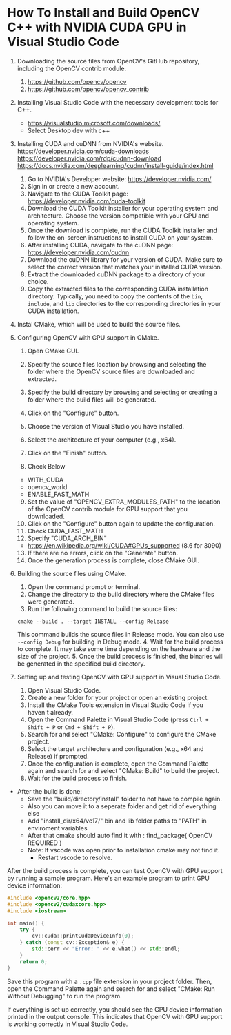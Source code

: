 # How To Install and Build OpenCV C++ with NVIDIA CUDA GPU in Visual Studio Code

1. Downloading the source files from OpenCV's GitHub repository, including the OpenCV contrib module.
   1. <https://github.com/opencv/opencv>
   2. <https://github.com/opencv/opencv_contrib>
2. Installing Visual Studio Code with the necessary development tools for C++.
   - https://visualstudio.microsoft.com/downloads/
   - Select Desktop dev with c++
3. Installing CUDA and cuDNN from NVIDIA's website.
   https://developer.nvidia.com/cuda-downloads
   https://developer.nvidia.com/rdp/cudnn-download
   https://docs.nvidia.com/deeplearning/cudnn/install-guide/index.html
   1. Go to NVIDIA's Developer website: <https://developer.nvidia.com/>
   2. Sign in or create a new account.
   3. Navigate to the CUDA Toolkit page: <https://developer.nvidia.com/cuda-toolkit>
   4. Download the CUDA Toolkit installer for your operating system and architecture. Choose the version compatible with your GPU and operating system.
   5. Once the download is complete, run the CUDA Toolkit installer and follow the on-screen instructions to install CUDA on your system.
   6.  After installing CUDA, navigate to the cuDNN page: <https://developer.nvidia.com/cudnn>
   7.  Download the cuDNN library for your version of CUDA. Make sure to select the correct version that matches your installed CUDA version.
   8.  Extract the downloaded cuDNN package to a directory of your choice.
   9.  Copy the extracted files to the corresponding CUDA installation directory. Typically, you need to copy the contents of the `bin`, `include`, and `lib` directories to the corresponding directories in your CUDA installation.

4.  Instal CMake, which will be used to build the source files.
5.  Configuring OpenCV with GPU support in CMake.
    1. Open CMake GUI.
    2. Specify the source files location by browsing and selecting the folder where the OpenCV source files are downloaded and extracted.
    3. Specify the build directory by browsing and selecting or creating a folder where the build files will be generated.
    4. Click on the "Configure" button.
    5.  Choose the version of Visual Studio you have installed.
    6.  Select the architecture of your computer (e.g., x64).
    7.  Click on the "Finish" button.

    8.  Check Below
      - WITH_CUDA
      - opencv_world
      - ENABLE_FAST_MATH
    9.  Set the value of "OPENCV_EXTRA_MODULES_PATH" to the location of the OpenCV contrib module for GPU support that you downloaded.
    10. Click on the "Configure" button again to update the configuration.
    11. Check CUDA_FAST_MATH
    12. Specify "CUDA_ARCH_BIN"
       - https://en.wikipedia.org/wiki/CUDA#GPUs_supported (8.6 for 3090)
    13. If there are no errors, click on the "Generate" button.
    14. Once the generation process is complete, close CMake GUI.

6.  Building the source files using CMake.
    1. Open the command prompt or terminal.
    2. Change the directory to the build directory where the CMake files were generated.
    3. Run the following command to build the source files:
      ```
      cmake --build . --target INSTALL --config Release
      ```
      This command builds the source files in Release mode. You can also use `--config Debug` for building in Debug mode.
    4. Wait for the build process to complete. It may take some time depending on the hardware and the size of the project.
    5. Once the build process is finished, the binaries will be generated in the specified build directory.

7.  Setting up and testing OpenCV with GPU support in Visual Studio Code.
    1. Open Visual Studio Code.
    2. Create a new folder for your project or open an existing project.
    3.  Install the CMake Tools extension in Visual Studio Code if you haven't already.
    4.  Open the Command Palette in Visual Studio Code (press `Ctrl + Shift + P` or `Cmd + Shift + P`).
    5.  Search for and select "CMake: Configure" to configure the CMake project.
    6.  Select the target architecture and configuration (e.g., x64 and Release) if prompted.
    7.  Once the configuration is complete, open the Command Palette again and search for and select "CMake: Build" to build the project.
    8.  Wait for the build process to finish.

- After the build is done:
  - Save the "build/directory/install" folder to not have to compile again.
  - Also you can move it to a seperate folder and get rid of everything else
  - Add "install_dir/x64/vc17/" bin and lib folder paths to "PATH" in enviroment variables
  - After that cmake should auto find it with : find_package( OpenCV REQUIRED )
  - Note: If vscode was open prior to installation cmake may not find it.
    - Restart vscode to resolve.

After the build process is complete, you can test OpenCV with GPU support by running a sample program. Here's an example program to print GPU device information:

```cpp
#include <opencv2/core.hpp>
#include <opencv2/cudaxcore.hpp>
#include <iostream>

int main() {
    try {
        cv::cuda::printCudaDeviceInfo(0);
    } catch (const cv::Exception& e) {
        std::cerr << "Error: " << e.what() << std::endl;
    }
    return 0;
}
```

Save this program with a `.cpp` file extension in your project folder. Then, open the Command Palette again and search for and select "CMake: Run Without Debugging" to run the program.

If everything is set up correctly, you should see the GPU device information printed in the output console. This indicates that OpenCV with GPU support is working correctly in Visual Studio Code.
